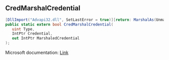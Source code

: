 ## CredMarshalCredential

```csharp
[DllImport("Advapi32.dll", SetLastError = true)][return: MarshalAs(UnmanagedType.Bool)]
public static extern bool CredMarshalCredential(
   uint Type,
   IntPtr Credential,
   out IntPtr MarshaledCredential
);
```

Microsoft documentation: [Link](https://docs.microsoft.com/en-us/windows/win32/api/wincred/nf-wincred-credmarshalcredentiala)
